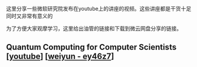 
这里分享一些微软研究院发布在youtube上的讲座的视频。这些讲座都是干货十足同时又非常有意义的

为了方便大家观摩学习，这里给出油管的链接和下载到微云网盘分享的链接。

## Quantum Computing for Computer Scientists [[youtube](https://www.youtube.com/watch?v=F_Riqjdh2oM&t=30s)] [[weiyun - ey46z7](https://share.weiyun.com/58SlZk2)]


